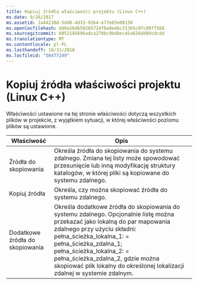```yaml
---
title: Kopiuj źródła właściwości projektu (Linux C++)
ms.date: 9/26/2017
ms.assetid: 1a44230d-5dd8-4d33-93b4-e77e03e00150
ms.openlocfilehash: dd0a26db58265724f0a0e46c31365c97c00ff568
ms.sourcegitcommit: 6052185696adca270bc9bdbec45a626dd89cdcdd
ms.translationtype: MT
ms.contentlocale: pl-PL
ms.lasthandoff: 10/31/2018
ms.locfileid: "50477249"
---
```

# <a name="copy-sources-project-properties-linux-c"></a>Kopiuj źródła właściwości projektu (Linux C++)

Właściwości ustawione na tej stronie właściwości dotyczą wszystkich plików w projekcie, z wyjątkiem sytuacji, w której właściwości poziomu plików są ustawione.

Właściwość | Opis
--- | ---
Źródła do skopiowania | Określa źródła do skopiowania do systemu zdalnego. Zmiana tej listy może spowodować przesunięcie lub inną modyfikację struktury katalogów, w której pliki są kopiowane do systemu zdalnego.
Kopiuj źródła | Określa, czy można skopiować źródła do systemu zdalnego.
Dodatkowe źródła do skopiowania | Określa dodatkowe źródła do skopiowania do systemu zdalnego. Opcjonalnie listę można przekazać jako lokalną do par mapowania zdalnego przy użyciu składni: pełna_ścieżka_lokalna_1: = pełna_ścieżka_zdalna_1; pełna_ścieżka_lokalna_2: = pełna_ścieżka_zdalna_2, gdzie można skopiować plik lokalny do określonej lokalizacji zdalnej w systemie zdalnym.
